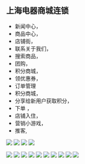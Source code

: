 ## 上海电器商城连锁
 * 新闻中心，
 * 商品中心，
 * 店铺街，
 * 联系关于我们，
 * 搜索商品，
 * 团购，
 * 积分商城，
 * 领优惠券，
 * 订单管理
* 积分商城，
* 分享给新用户获取积分，
* 下单 ，
* 店铺入住，
* 营销小游戏，
* 推客, 
 
![](https://github.com/dengbaoling/wechat_images/blob/master/dianqi/Screenshot_2018-02-23-14-13-41-417_com.tencent.mm.png)
![](https://github.com/dengbaoling/wechat_images/blob/master/dianqi/Screenshot_2018-02-23-14-13-51-198_com.tencent.mm.png)
![](https://github.com/dengbaoling/wechat_images/blob/master/dianqi/Screenshot_2018-02-23-14-13-56-848_com.tencent.mm.png)
![](https://github.com/dengbaoling/wechat_images/blob/master/dianqi/Screenshot_2018-02-23-14-14-06-395_com.tencent.mm.png)

![](https://github.com/dengbaoling/wechat_images/blob/master/dianqi/Screenshot_2018-02-23-14-14-17-094_com.tencent.mm.png)
![](https://github.com/dengbaoling/wechat_images/blob/master/dianqi/Screenshot_2018-02-23-14-14-26-149_com.tencent.mm.png)
![](https://github.com/dengbaoling/wechat_images/blob/master/dianqi/Screenshot_2018-02-23-14-14-36-854_com.tencent.mm.png)
![](https://github.com/dengbaoling/wechat_images/blob/master/dianqi/Screenshot_2018-02-23-14-16-04-338_com.tencent.mm.png)
![](https://github.com/dengbaoling/wechat_images/blob/master/dianqi/Screenshot_2018-02-23-14-16-17-312_com.tencent.mm.png)
![](https://github.com/dengbaoling/wechat_images/blob/master/dianqi/Screenshot_2018-02-23-14-17-26-836_com.tencent.mm.png)
![](https://github.com/dengbaoling/wechat_images/blob/master/dianqi/Screenshot_2018-02-23-14-17-33-682_com.tencent.mm.png)
![](https://github.com/dengbaoling/wechat_images/blob/master/dianqi/Screenshot_2018-02-23-14-17-38-577_com.tencent.mm.png)
![](https://github.com/dengbaoling/wechat_images/blob/master/dianqi/Screenshot_2018-02-23-14-17-48-414_com.tencent.mm.png)
![](https://github.com/dengbaoling/wechat_images/blob/master/dianqi/gh_4432005a83ef_344.jpg)
